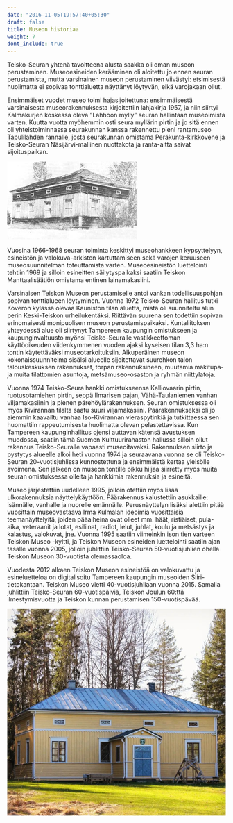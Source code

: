 ```yaml
---
date: "2016-11-05T19:57:40+05:30"
draft: false
title: Museon historiaa
weight: 7
dont_include: true
---
```


Teisko-Seuran yhtenä tavoitteena alusta saakka oli oman museon perustaminen. Museoesineiden kerääminen oli aloitettu jo ennen seuran perustamista, mutta varsinainen museon perustaminen viivästyi: etsimisestä huolimatta ei sopivaa tonttialuetta näyttänyt löytyvän, eikä varojakaan ollut.

Ensimmäiset vuodet museo toimi hajasijoitettuna: ensimmäisestä varsinaisesta museorakennuksesta kirjoitettiin lahjakirja 1957, ja niin siirtyi Kalmakurjen koskessa oleva ”Lahhoon mylly” seuran hallintaan museoimista varten. Kuutta vuotta myöhemmin osti seura myllärin pirtin ja jo sitä ennen oli yhteistoiminnassa seurakunnan kanssa rakennettu pieni rantamuseo Tapulilahden rannalle, josta seurakunnan omistama Peräkunta-kirkkovene ja Teisko-Seuran Näsijärvi-mallinen nuottakota ja ranta-aitta saivat sijoituspaikan.

![plot](/img/museorikki.jpg)

Vuosina 1966-1968 seuran toiminta keskittyi museohankkeen kypsyttelyyn, esineistön ja valokuva-arkiston kartuttamiseen sekä varojen keruuseen museosuunnitelman toteuttamista varten. Museoesineistön luettelointi tehtiin 1969 ja silloin esineitten säilytyspaikaksi saatiin Teiskon Manttaalisäätiön omistama entinen lainamakasiini.

Varsinaisen Teiskon Museon perustamiselle antoi vankan todellisuuspohjan sopivan tonttialueen löytyminen. Vuonna 1972 Teisko-Seuran hallitus tutki Koveron kylässä olevaa Kauniston tilan aluetta, mistä oli suunniteltu alun perin Keski-Teiskon urheilukentäksi. Riittävän suurena sen todettiin sopivan erinomaisesti monipuolisen museon perustamispaikaksi. Kuntaliitoksen yhteydessä alue oli siirtynyt Tampereen kaupungin omistukseen ja kaupunginvaltuusto myönsi Teisko-Seuralle vastikkeettoman käyttöoikeuden viidenkymmenen vuoden ajaksi kyseisen tilan 3,3 ha:n tontin käytettäväksi museotarkoituksiin.
Alkuperäinen museon kokonaissuunnitelma sisälsi alueelle sijoitettavat suurehkon talon talouskeskuksen rakennukset, torpan rakennuksineen, muutamia mäkitupa- ja muita tilattomien asuntoja, metsämuseo-osaston ja ryhmän niittylatoja.

Vuonna 1974 Teisko-Seura hankki omistukseensa Kalliovaarin pirtin, ruotusotamiehen pirtin, seppä Ilmarisen pajan, Vähä-Taulaniemen vanhan viljamakasiinin ja pienen pärehöylärakennuksen. Seuran omistuksessa oli myös Kivirannan tilalta saatu suuri viljamakasiini. Päärakennukseksi oli jo aiemmin kaavailtu vanhaa Iso-Kivirannan vieraspytinkiä ja tutkittaessa sen huomattiin rappeutumisesta huolimatta olevan pelastettavissa. Kun Tampereen kaupunginhallitus ojensi auttavan kätensä avustuksen muodossa, saatiin tämä Suomen Kulttuurirahaston hallussa silloin ollut rakennus Teisko-Seuralle vapaasti museoitavaksi. Rakennuksen siirto ja pystytys alueelle alkoi heti vuonna 1974 ja seuraavana vuonna se oli Teisko-Seuran 20-vuotisjuhlissa kunnostettuna ja ensimmäistä kertaa yleisölle avoimena.
Sen jälkeen on museon tontille pikku hiljaa siirretty myös muita seuran omistuksessa olleita ja hankkimia rakennuksia ja esineitä.

Museo järjestettiin uudelleen 1995, jolloin otettiin myös lisää ulkorakennuksia näyttelykäyttöön. Päärakennus kalustettiin asukkaille: isännälle, vanhalle ja nuorelle emännälle.
Perusnäyttelyn lisäksi alettiin pitää vuosittain museovastaava Irma Kulmalan ideoimia vuosittaisia teemanäyttelyitä, joiden pääaiheina ovat olleet mm. häät, ristiäiset, pula-aika, veteraanit ja lotat, esiliinat, radiot, lelut, juhlat, koulu ja metsästys ja kalastus, valokuvat, jne.
Vuonna 1995 saatiin viimeinkin ison tien varteen Teiskon Museo -kyltti, ja Teiskon Museon esineiden luettelointi saatiin ajan tasalle vuonna 2005, jolloin juhlittiin Teisko-Seuran 50-vuotisjuhlien ohella Teiskon Museon 30-vuotista olemassaoloa.

Vuodesta 2012 alkaen Teiskon Museon esineistöä on valokuvattu ja esineluetteloa on digitalisoitu Tampereen kaupungin museoiden Siiri-tietokantaan.
Teiskon Museo vietti 40-vuotisjuhliaan vuonna 2015. Samalla juhlittiin Teisko-Seuran 60-vuotispäiviä, Teiskon Joulun 60:ttä ilmestymisvuotta ja Teiskon kunnan perustamisen 150-vuotispävää.

![plot](/img/museo.png)